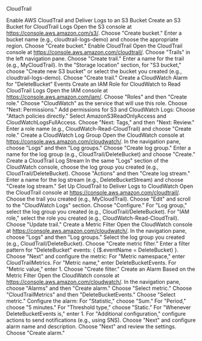 
CloudTrail

Enable AWS CloudTrail and Deliver Logs to an S3 Bucket
Create an S3 Bucket for CloudTrail Logs
Open the S3 console at https://console.aws.amazon.com/s3/.
Choose "Create bucket."
Enter a bucket name (e.g., cloudtrail-logs-demo) and choose the appropriate region.
Choose "Create bucket."
Enable CloudTrail
Open the CloudTrail console at https://console.aws.amazon.com/cloudtrail/.
Choose "Trails" in the left navigation pane.
Choose "Create trail."
Enter a name for the trail (e.g., MyCloudTrail).
In the "Storage location" section, for "S3 bucket," choose "Create new S3 bucket" or select the bucket you created (e.g., cloudtrail-logs-demo).
Choose "Create trail."
Create a CloudWatch Alarm for "DeleteBucket" Events
Create an IAM Role for CloudWatch to Read CloudTrail Logs
Open the IAM console at https://console.aws.amazon.com/iam/.
Choose "Roles" and then "Create role."
Choose "CloudWatch" as the service that will use this role.
Choose "Next: Permissions."
Add permissions for S3 and CloudWatch Logs:
Choose "Attach policies directly."
Select AmazonS3ReadOnlyAccess and CloudWatchLogsFullAccess.
Choose "Next: Tags," and then "Next: Review."
Enter a role name (e.g., CloudWatch-Read-CloudTrail) and choose "Create role."
Create a CloudWatch Log Group
Open the CloudWatch console at https://console.aws.amazon.com/cloudwatch/.
In the navigation pane, choose "Logs" and then "Log groups."
Choose "Create log group."
Enter a name for the log group (e.g., CloudTrail/DeleteBucket) and choose "Create."
Create a CloudTrail Log Stream
In the same "Logs" section of the CloudWatch console, choose the log group you created (e.g., CloudTrail/DeleteBucket).
Choose "Actions" and then "Create log stream."
Enter a name for the log stream (e.g., DeleteBucketStream) and choose "Create log stream."
Set Up CloudTrail to Deliver Logs to CloudWatch
Open the CloudTrail console at https://console.aws.amazon.com/cloudtrail/.
Choose the trail you created (e.g., MyCloudTrail).
Choose "Edit" and scroll to the "CloudWatch Logs" section.
Choose "Configure."
For "Log group," select the log group you created (e.g., CloudTrail/DeleteBucket).
For "IAM role," select the role you created (e.g., CloudWatch-Read-CloudTrail).
Choose "Update trail."
Create a Metric Filter
Open the CloudWatch console at https://console.aws.amazon.com/cloudwatch/.
In the navigation pane, choose "Logs" and then "Log groups."
Select the log group you created (e.g., CloudTrail/DeleteBucket).
Choose "Create metric filter."
Enter a filter pattern for "DeleteBucket" events: { ($.eventName = DeleteBucket) }.
Choose "Next" and configure the metric:
For "Metric namespace," enter CloudTrailMetrics.
For "Metric name," enter DeleteBucketEvents.
For "Metric value," enter 1.
Choose "Create filter."
Create an Alarm Based on the Metric Filter
Open the CloudWatch console at https://console.aws.amazon.com/cloudwatch/.
In the navigation pane, choose "Alarms" and then "Create alarm."
Choose "Select metric."
Choose "CloudTrailMetrics" and then "DeleteBucketEvents."
Choose "Select metric."
Configure the alarm:
For "Statistic," choose "Sum."
For "Period," choose "5 minutes."
For "Threshold type," choose "Static."
For "Whenever DeleteBucketEvents is," enter 1.
For "Additional configuration," configure actions to send notifications (e.g., using SNS).
Choose "Next" and configure alarm name and description.
Choose "Next" and review the settings.
Choose "Create alarm."
